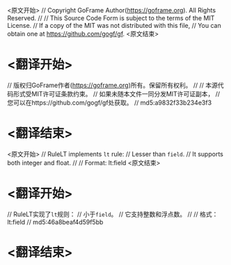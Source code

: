 
<原文开始>
// Copyright GoFrame Author(https://goframe.org). All Rights Reserved.
//
// This Source Code Form is subject to the terms of the MIT License.
// If a copy of the MIT was not distributed with this file,
// You can obtain one at https://github.com/gogf/gf.
<原文结束>

# <翻译开始>
// 版权归GoFrame作者(https://goframe.org)所有。保留所有权利。
//
// 本源代码形式受MIT许可证条款约束。
// 如果未随本文件一同分发MIT许可证副本，
// 您可以在https://github.com/gogf/gf处获取。
// md5:a9832f33b234e3f3
# <翻译结束>


<原文开始>
// RuleLT implements `lt` rule:
// Lesser than `field`.
// It supports both integer and float.
//
// Format: lt:field
<原文结束>

# <翻译开始>
// RuleLT实现了`lt`规则：
// 小于`field`。
// 它支持整数和浮点数。
//
// 格式：lt:field
// md5:46a8beaf4d59f5bb
# <翻译结束>

